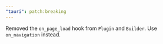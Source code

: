 ```yaml
---
"tauri": patch:breaking
---
```


Removed the `on_page_load` hook from `Plugin` and `Builder`. Use `on_navigation` instead.

